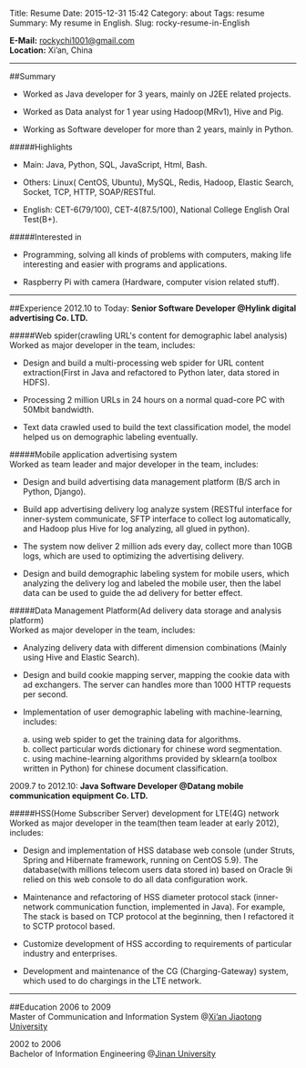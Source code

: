 Title: Resume
Date: 2015-12-31 15:42
Category: about
Tags: resume
Summary: My resume in English.
Slug: rocky-resume-in-English

**E-Mail:** [rockychi1001@gmail.com](mailto:rockychi1001@gmail.com "my email")  
**Location:** Xi’an, China

----
##Summary	   
* Worked as Java developer for 3 years, mainly on J2EE related projects.

* Worked as Data analyst for 1 year using Hadoop(MRv1), Hive and Pig.

* Working as Software developer for more than 2 years, mainly in Python.
 
#####Highlights	
* Main: Java, Python, SQL, JavaScript, Html, Bash.

* Others: Linux( CentOS, Ubuntu), MySQL, Redis, Hadoop, Elastic Search, Socket, TCP, HTTP, SOAP/RESTful.

* English: CET-6(79/100), CET-4(87.5/100), National College English Oral Test(B+).

#####Interested in	
* Programming, solving all kinds of problems with computers, making life interesting and easier with programs and applications.

* Raspberry Pi with camera (Hardware, computer vision related stuff).

----
##Experience
2012.10 to Today: **Senior Software Developer @Hylink digital advertising  Co. LTD.**  

#####Web spider(crawling URL's content for demographic label analysis)  
Worked as major developer in the team, includes:

* Design and build a multi-processing web spider for URL content extraction(First in Java and refactored to Python later, data stored in HDFS).

* Processing 2 million URLs in 24 hours on a normal quad-core PC with 50Mbit bandwidth.

* Text data crawled used to build the text classification model, the model helped us on demographic labeling eventually.

#####Mobile application advertising system  
Worked as team leader and major developer in the team, includes:

* Design and build advertising data management platform (B/S arch in Python, Django).

* Build app advertising delivery log analyze system (RESTful interface for inner-system communicate, SFTP interface to collect log automatically, and Hadoop plus Hive for log analyzing, all glued in python).

* The system now deliver 2 million ads every day, collect more than 10GB logs, which are used to optimizing the advertising delivery.

* Design and build demographic labeling system for mobile users, which analyzing the delivery log and labeled the mobile user, then the label data can be used to guide the ad delivery for better effect.

#####Data Management Platform(Ad delivery data storage and analysis platform)  
Worked as major developer in the team, includes:

* Analyzing delivery data with different dimension combinations (Mainly using Hive and Elastic Search).

* Design and build cookie mapping server, mapping the cookie data with ad exchangers. The server can handles more than 1000 HTTP requests per second.

* Implementation of user demographic labeling with machine-learning, includes:

    a. using web spider to get the training data for algorithms.  
    b. collect particular words dictionary for chinese word segmentation.  
    c. using machine-learning algorithms provided by sklearn(a toolbox written in Python) for chinese document classification.
    
2009.7 to 2012.10: **Java Software Developer @Datang mobile communication equipment Co. LTD.**

#####HSS(Home Subscriber Server) development for LTE(4G) network  
Worked as major developer in the team(then team leader at early 2012), includes:

* Design and implementation of HSS database web console (under Struts, Spring and Hibernate framework, running on CentOS 5.9). The database(with millions telecom users data stored in) based on Oracle 9i relied on this web console to do all data configuration work.

* Maintenance and refactoring of HSS diameter protocol stack (inner-network communication function, implemented in Java). For example, The stack is based on TCP protocol at the beginning, then I refactored it to SCTP protocol based.

* Customize development of HSS according to requirements of particular industry and enterprises.

* Development and maintenance of the CG (Charging-Gateway) system, which used to do chargings in the LTE network.
 
----
##Education	
2006 to 2009  
Master of Communication and Information System  @[Xi’an Jiaotong University](http://www.xjtu.edu.cn "Xi’an Jiaotong University")

2002 to 2006  
Bachelor of  Information Engineering  @[Jinan University](http://www.jnu.edu.cn "Jinan University")
